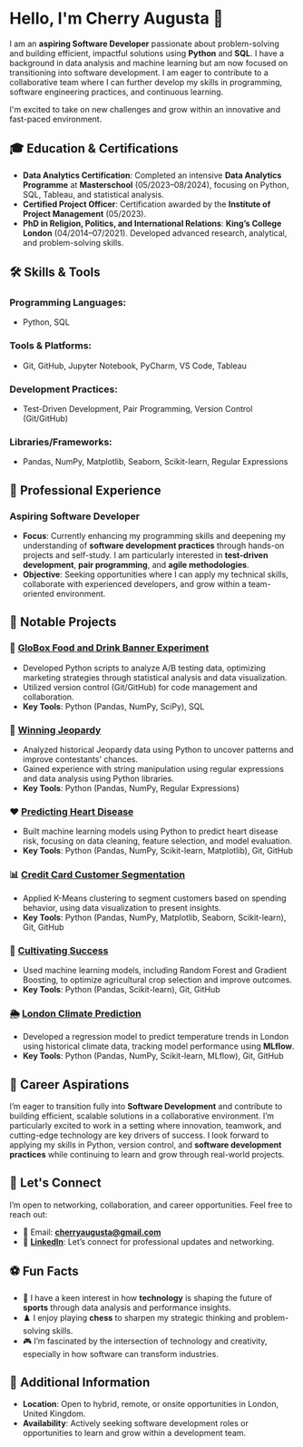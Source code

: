 # Hello, I'm Cherry Augusta 👋

I am an **aspiring Software Developer** passionate about problem-solving and building efficient, impactful solutions using **Python** and **SQL**. I have a background in data analysis and machine learning but am now focused on transitioning into software development. I am eager to contribute to a collaborative team where I can further develop my skills in programming, software engineering practices, and continuous learning.

I'm excited to take on new challenges and grow within an innovative and fast-paced environment.

## 🎓 Education & Certifications
- **Data Analytics Certification**: Completed an intensive **Data Analytics Programme** at **Masterschool** (05/2023–08/2024), focusing on Python, SQL, Tableau, and statistical analysis.
- **Certified Project Officer**: Certification awarded by the **Institute of Project Management** (05/2023).
- **PhD in Religion, Politics, and International Relations**: **King’s College London** (04/2014–07/2021). Developed advanced research, analytical, and problem-solving skills.

## 🛠️ Skills & Tools
### **Programming Languages**:
- Python, SQL

### **Tools & Platforms**:
- Git, GitHub, Jupyter Notebook, PyCharm, VS Code, Tableau

### **Development Practices**:
- Test-Driven Development, Pair Programming, Version Control (Git/GitHub)

### **Libraries/Frameworks**:
- Pandas, NumPy, Matplotlib, Seaborn, Scikit-learn, Regular Expressions

## 💼 Professional Experience
### **Aspiring Software Developer**
- **Focus**: Currently enhancing my programming skills and deepening my understanding of **software development practices** through hands-on projects and self-study. I am particularly interested in **test-driven development**, **pair programming**, and **agile methodologies**.
- **Objective**: Seeking opportunities where I can apply my technical skills, collaborate with experienced developers, and grow within a team-oriented environment.

## 🌟 Notable Projects

### 🧪 **[GloBox Food and Drink Banner Experiment](https://github.com/cherryaugusta/GloBox_A-B_Testing_Analysis)**
- Developed Python scripts to analyze A/B testing data, optimizing marketing strategies through statistical analysis and data visualization.
- Utilized version control (Git/GitHub) for code management and collaboration.
- **Key Tools**: Python (Pandas, NumPy, SciPy), SQL

### 🎯 **[Winning Jeopardy](https://github.com/cherryaugusta/Winning-Jeopardy)**
- Analyzed historical Jeopardy data using Python to uncover patterns and improve contestants' chances.
- Gained experience with string manipulation using regular expressions and data analysis using Python libraries.
- **Key Tools**: Python (Pandas, NumPy, Regular Expressions)

### ❤️ **[Predicting Heart Disease](https://github.com/cherryaugusta/Predicting-Heart-Disease)**
- Built machine learning models using Python to predict heart disease risk, focusing on data cleaning, feature selection, and model evaluation.
- **Key Tools**: Python (Pandas, NumPy, Scikit-learn, Matplotlib), Git, GitHub

### 📊 **[Credit Card Customer Segmentation](https://github.com/cherryaugusta/Credit-Card-Customer-Segmentation)**
- Applied K-Means clustering to segment customers based on spending behavior, using data visualization to present insights.
- **Key Tools**: Python (Pandas, NumPy, Matplotlib, Seaborn, Scikit-learn), Git, GitHub

### 🌾 **[Cultivating Success](https://github.com/cherryaugusta/Cultivating-Success)**
- Used machine learning models, including Random Forest and Gradient Boosting, to optimize agricultural crop selection and improve outcomes.
- **Key Tools**: Python (Pandas, Scikit-learn), Git, GitHub

### 🌦️ **[London Climate Prediction](https://github.com/cherryaugusta/Machine-Learning-Pipeline-for-London-s-Climate)**
- Developed a regression model to predict temperature trends in London using historical climate data, tracking model performance using **MLflow**.
- **Key Tools**: Python (Pandas, NumPy, Scikit-learn, MLflow), Git, GitHub

## 🚀 Career Aspirations
I’m eager to transition fully into **Software Development** and contribute to building efficient, scalable solutions in a collaborative environment. I’m particularly excited to work in a setting where innovation, teamwork, and cutting-edge technology are key drivers of success. I look forward to applying my skills in Python, version control, and **software development practices** while continuing to learn and grow through real-world projects.

## 👥 Let's Connect
I’m open to networking, collaboration, and career opportunities. Feel free to reach out:
- 📧 Email: **cherryaugusta@gmail.com**
- 💼 **[LinkedIn](https://www.linkedin.com/in/cherry-augusta-3957a916)**: Let’s connect for professional updates and networking.

## ⚽ Fun Facts
- 🏀 I have a keen interest in how **technology** is shaping the future of **sports** through data analysis and performance insights.
- ♟️ I enjoy playing **chess** to sharpen my strategic thinking and problem-solving skills.
- 🎮 I’m fascinated by the intersection of technology and creativity, especially in how software can transform industries.

## 📝 Additional Information
- **Location**: Open to hybrid, remote, or onsite opportunities in London, United Kingdom.
- **Availability**: Actively seeking software development roles or opportunities to learn and grow within a development team.
